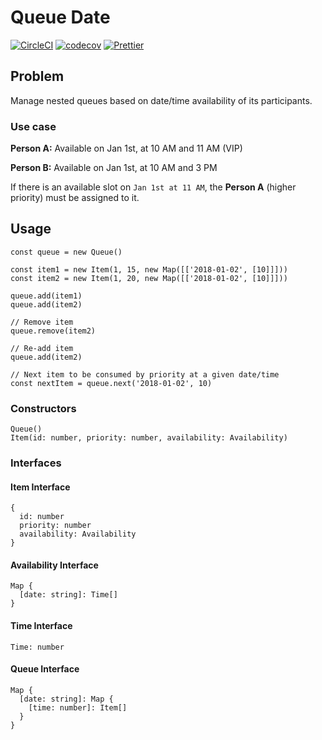 # Queue Date
[![CircleCI](https://circleci.com/gh/hlibco/availability-queue/tree/master.svg?style=shield)](https://circleci.com/gh/hlibco/availability-queue/tree/master) [![codecov](https://codecov.io/gh/hlibco/availability-queue/branch/master/graph/badge.svg)](https://codecov.io/gh/hlibco/availability-queue) [![Prettier](https://img.shields.io/badge/code_style-prettier-ff69b4.svg)](https://github.com/prettier/prettier)

## Problem

Manage nested queues based on date/time availability of its participants.

### Use case

**Person A:** Available on Jan 1st, at 10 AM and 11 AM (VIP)

**Person B:** Available on Jan 1st, at 10 AM and 3 PM

If there is an available slot on `Jan 1st at 11 AM`, the **Person A** (higher priority) must be assigned to it.


## Usage

```
const queue = new Queue()

const item1 = new Item(1, 15, new Map([['2018-01-02', [10]]]))
const item2 = new Item(1, 20, new Map([['2018-01-02', [10]]]))

queue.add(item1)
queue.add(item2)

// Remove item
queue.remove(item2)

// Re-add item
queue.add(item2)

// Next item to be consumed by priority at a given date/time
const nextItem = queue.next('2018-01-02', 10)

```

### Constructors

```
Queue()
Item(id: number, priority: number, availability: Availability)
```


### Interfaces

#### Item Interface

```
{
  id: number
  priority: number
  availability: Availability
}
```

#### Availability Interface

```
Map {
  [date: string]: Time[]
}
```

#### Time Interface

```
Time: number
```

#### Queue Interface

```
Map {
  [date: string]: Map {
    [time: number]: Item[]
  }
}
```
